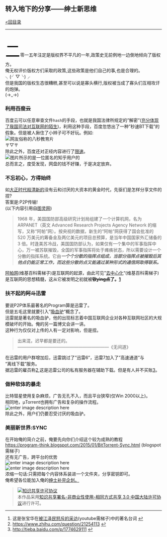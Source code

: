 <h2 id="转入地下的分享——绅士新思维">转入地下的分享——绅士新思维</h2>

<p><a href="https://github.com/th00/GentleLib/blob/master/catalog.md">&lt;回目录</a></p>

<hr>

<p></p><p> <br>
<font face="字体名称" size="8" color="字体颜色">二</font>零一五年注定是版权界不平凡的一年,政策史无前例地一边倒地倾向了版权方。 <br>
俺无权评价版权方们采取的政策,这些政策是他们自己的事,也是合理的。╮(╯▽╰)╭ <br>
但是我国的版权生态很糟糕,甚至可以说是寡头横行,版权被当成了寡头们互相攻讦的炮弹。 <br>
(→_→)</p>



<h3 id="利用百度云"><s>利用百度云</s></h3>

<p>百度云可以任意审查文件<code>hash</code>的手段，也就是我国法律所规定的”解密”(<a href="https://www.zhihu.com/question/39260779">充分体现了我国司法对互联网的陌生</a>)，利用这种手段，百度忽悠出了一种”秒速BT下载”的假象。但是被人揪住了小辫子可不好玩。例如: <br>
<img src="http://imgsrc.baidu.com/forum/w=580/sign=920d649f7c3e6709be0045f70bc69fb8/50021d950a7b02084e7fa75961d9f2d3562cc8dc.jpg" alt="网友俗称的八秒教育片" title=""> <br>
〒▽〒 <br>
除此之外，百度还对正经内容进行了<a href="http://zhihu.com/question/28333225/answer/48087902?utm_campaign=webshare&amp;utm_source=weibo&amp;utm_medium=zhihu">限速</a>。 <br>
<img src="https://pic4.zhimg.com/ccdf2cf495eefaccdb5da8f8e41ab823_b.jpg" alt="图片所示的是一位匿名的知乎用户的" title=""> <br>
总而言之，度受发现，网盘的钱不好赚，于是决定放弃。</p>



<h3 id="不忘初心方得始终">不忘初心，方得始终</h3>

<p>如<a href="http://www.bilibili.com/video/av145552/">大正时代般清新的</a>没有云和讨厌的大资本的黄金时代，先驱们是怎样分享文件的捏? <br>
答案是:P2P传输! <br>
(以下内容引用自<a href="http://www.ituring.com.cn/tupubarticle/5068">图灵网</a>)</p>

<blockquote>
  <p>1968 年，美国国防部高级研究计划局组建了一个计算机网，名为 ARPANET（英文 Advanced Research Projects Agency Network 的缩写，又称“阿帕”网）。按央视的数据，新生的“阿帕”网获得了国会批准的 520 万美元的筹备金及两亿美元的项目总预算，是当年中国国家外汇储备的 3 倍。时逢美苏冷战，美国国防部认为，如果仅有一个集中的军事指挥中心，万一被苏联摧毁，全国的军事指挥将处于瘫痪状态，所以需要设计一个分散的指挥系统。它由<strong><em>一个个分散的指挥点组成，当部分指挥点被摧毁后其他点仍能正常工作，而这些分散的点又能通过某种形式的通信网取得联系。</em></strong></p>
</blockquote>

<p><a href="https://zh.wikipedia.org/wiki/ARPANET">阿帕网</a>(维基百科需梯子)是互联网的起源，由此可见”<a href="https://zh.wikipedia.org/wiki/%E5%8E%BB%E4%B8%AD%E5%BF%83%E5%8C%96">去中心化</a>“(维基百科需梯子)是互联网的思想精髓，这从它被发明之初就被<strong><s>钦yìng点</s>了。<a href="#fn:syngs" id="fnref:syngs" title="See footnote" class="footnote">1</a></strong></p>



<h3 id="扶不起的阿斗迅雷">扶不起的<s>阿斗</s>迅雷</h3>

<p>要说P2P体系最著名的Program算是迅雷了。 <br>
但是五毛这里就要引入”<a href="https://zh.wikipedia.org/wiki/%E5%90%B8%E8%A1%80%E9%A9%B4">吸血驴</a>“概念了。 <br>
迅雷就是著名的吸血驴，他的出现标志着中国互联网企业对各种互联网社区的大规模破坏的开始。俺的另一篇博文会讲一讲。 <br>
这种行为仅仅对上传的人有一定对影响，但是捏。</p>

<blockquote>
  <p>出来混，迟早都是要还的。 <br>
  —————————————————————《无间道》</p>
</blockquote>

<p>在迅雷的用户群增加后，迅雷跳过了”迅雷6”，迅雷7加入了”高速通道”与 <br>
“离线下载”服务。 <br>
据迅雷的雇员称<a href="#fn:cheng" id="fnref:cheng" title="See footnote" class="footnote">2</a>,这是迅雷公司的私有服务器在辅助下载。但是有人并不买账<a href="#fn:zhang" id="fnref:zhang" title="See footnote" class="footnote">3</a>。</p>



<h3 id="做种软体的暴走">做种软体的暴走</h3>

<p>比特彗星使用复杂麻烦，广告无孔不入，而且平台狭窄(仅Win 2000以上)。 <br>
相同地，µTorrent也拥有广告和复杂的操作流程。 <br>
<img src="http://i4.tietuku.com/071f0d2ecd54ecf2.png" alt="enter image description here" title=""> <br>
除此之外，用户们仍要忍受讨厌的吸血驴。</p>



<h3 id="美丽新世界sync">美丽新世界:SYNC</h3>

<p>在开始俺的简介之前，俺要先向你们介绍这个较为成熟的教程 <br>
<a href="https://program-think.blogspot.com/2015/01/BitTorrent-Sync.html">https://program-think.blogspot.com/2015/01/BitTorrent-Sync.html</a>  (blogspot需梯子) <br>
还有无广告，跨平台的优势 <br>
<img src="http://i4.tietuku.com/12c1c06c5acd0660.png" alt="enter image description here" title=""> <br>
<img src="http://i4.tietuku.com/da13055422ed9b53.png" alt="enter image description here" title=""> <br>
浓缩一句话:只需把每个内容体系装进一个文件夹，分享密钥即可。 <br>
俺希望各位能加入俺的<a href="https://github.com/th00/GentleLib/blob/master/Source%20System.md">绅士补完企划。</a></p>

<blockquote>
  <p><a rel="license" href="http://creativecommons.org/licenses/by-nc-sa/3.0/cn/"><img alt="知识共享许可协议" src="https://i.creativecommons.org/l/by-nc-sa/3.0/cn/88x31.png"></a><br>本作品采用<a rel="license" href="http://creativecommons.org/licenses/by-nc-sa/3.0/cn/">知识共享署名-非商业性使用-相同方式共享 3.0 中国大陆许可协议</a>进行许可。</p>
</blockquote><div class="footnotes"><hr><ol><li id="fn:syngs">这是张宝华在<a href="https://www.youtube.com/watch?v=JV2zKwsfvAg">被江泽民怒斥的采访</a>(youtube需梯子)中的著名台词 <a href="#fnref:syngs" title="Return to article" class="reversefootnote">↩</a></li><li id="fn:cheng"><a href="https://www.zhihu.com/question/21254113">https://www.zhihu.com/question/21254113</a> <a href="#fnref:cheng" title="Return to article" class="reversefootnote">↩</a></li><li id="fn:zhang"><a href="http://tieba.baidu.com/p/1774629111">http://tieba.baidu.com/p/1774629111</a> <a href="#fnref:zhang" title="Return to article" class="reversefootnote">↩</a></li></ol></div>
